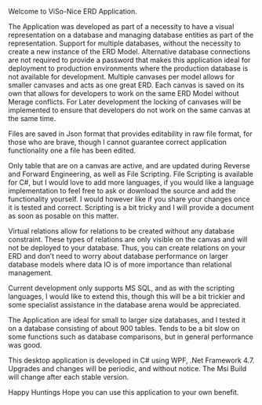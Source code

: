 Welcome to ViSo-Nice ERD Application.

The Application was developed as part of a necessity to have a visual representation on a database and managing database entities as part of the representation.
Support for multiple databases, without the necessity to create a new instance of the ERD Model. Alternative database connections are not required to provide a password that makes this application ideal for deployment to production environments where the production database is not available for development.
Multiple canvases per model allows for smaller canvases and acts as one great ERD. Each canvas is saved on its own that allows for developers to work on the same ERD Model without Merage conflicts. For Later development the locking of canvases will be implemented to ensure that developers do not work on the same canvas at the same time.

Files are saved in Json format that provides editability in raw file format, for those who are brave, though I cannot guarantee correct application functionality one a file has been edited.

Only table that are on a canvas are active, and are updated during Reverse and Forward Engineering, as well as File Scripting.
File Scripting is available for C#, but I would love to add more languages, if you would like a language implementation to feel free to ask or download the source and add the functionality yourself. I would however like if you share your changes once it is tested and correct. Scripting is a bit tricky and I will provide a document as soon as posable on this matter.

Virtual relations allow for relations to be created without any database constraint. These types of relations are only visible on the canvas and will not be deployed to your database. Thus, you can create relations on your ERD and don’t need to worry about database performance on larger database models where data IO is of more importance than relational management.

Current development only supports MS SQL, and as with the scripting languages, I would like to extend this, though this will be a bit trickier and some specialist assistance in the database arena would be appreciated.

The Application are ideal for small to larger size databases, and I tested it on a database consisting of about 900 tables. Tends to be a bit slow on some functions such as database comparisons, but in general performance was good.

This desktop application is developed in C# using WPF, .Net Framework 4.7.
Upgrades and changes will be periodic, and without notice. 
The Msi Build will change after each stable version.

Happy Huntings
Hope you can use this application to your own benefit.